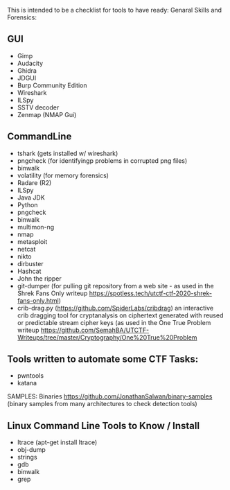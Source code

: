 This is intended to be a checklist for tools to have ready:
Genaral Skills and Forensics:
## GUI
* Gimp
* Audacity
* Ghidra
* JDGUI
* Burp Community Edition
* Wireshark
* ILSpy
* SSTV decoder 
* Zenmap (NMAP Gui)

## CommandLine
* tshark (gets installed w/ wireshark)
* pngcheck (for identifyingp problems in corrupted png files)
* binwalk
* volatility (for memory forensics)
* Radare (R2) 
* ILSpy
* Java JDK
* Python
* pngcheck
* binwalk
* multimon-ng
* nmap
* metasploit
* netcat 
* nikto
* dirbuster 
* Hashcat
* John the ripper
* git-dumper  (for pulling git repository from a web site - as used in the Shrek Fans Only writeup https://spotless.tech/utctf-ctf-2020-shrek-fans-only.html)
* crib-drag.py  (https://github.com/SpiderLabs/cribdrag) an interactive crib dragging tool for cryptanalysis on ciphertext generated with reused or predictable stream cipher keys (as used in the One True Problem writeup https://github.com/SemahBA/UTCTF-Writeups/tree/master/Cryptography/One%20True%20Problem

## Tools written to automate some CTF Tasks:
* pwntools
* katana 

SAMPLES:
Binaries
https://github.com/JonathanSalwan/binary-samples  (binary samples from many architectures to check detection tools) 

## Linux Command Line Tools to Know / Install
* ltrace   (apt-get install ltrace)
* obj-dump 
* strings
* gdb
* binwalk
* grep
